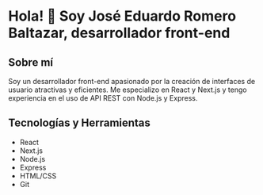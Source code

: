 # Hola! 👋 Soy José Eduardo Romero Baltazar, desarrollador front-end

## Sobre mí

Soy un desarrollador front-end apasionado por la creación de interfaces de usuario atractivas y eficientes. Me especializo en React y Next.js y tengo experiencia en el uso de API REST con Node.js y Express.

## Tecnologías y Herramientas

- React
- Next.js
- Node.js
- Express
- HTML/CSS
- Git
